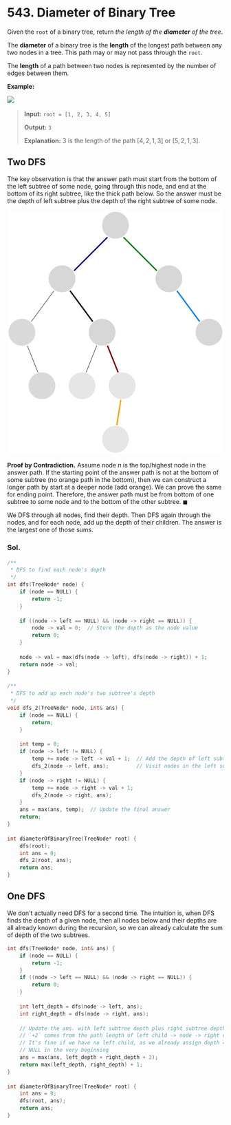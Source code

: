 # 543. Diameter of Binary Tree

Given the `root` of a binary tree, return *the length of the __diameter__ of the tree*.

The **diameter** of a binary tree is the **length** of the longest path between any two nodes in a tree. This path may or may not pass through the `root`.

The **length** of a path between two nodes is represented by the number of edges between them.

 
**Example:**

![](https://assets.leetcode.com/uploads/2021/03/06/diamtree.jpg)

> **Input:** `root = [1, 2, 3, 4, 5]`
> 
> **Output:** `3`
> 
> **Explanation:** $3$ is the length of the path $[4, 2, 1, 3]$ or $[5, 2, 1, 3]$.


## Two DFS

The key observation is that the answer path must start from the bottom of the left subtree of some node, going through this node, and end at the bottom of its right subtree, like the thick path below. So the answer must be the depth of left subtree plus the depth of the right subtree of some node.

![](543.svg)


**Proof by Contradiction.** Assume node $n$ is the top/highest node in the answer path. If the starting point of the answer path is not at the bottom of some subtree (no orange path in the bottom), then we can construct a longer path by start at a deeper node (add orange). We can prove the same for ending point. Therefore, the answer path must be from bottom of one subtree to some node and to the bottom of the other subtree. $\blacksquare$

We DFS through all nodes, find their depth. Then DFS again through the nodes, and for each node, add up the depth of their children. The answer is the largest one of those sums.


### Sol.

```cpp
/**
 * DFS to find each node's depth
 */
int dfs(TreeNode* node) {
    if (node == NULL) {
        return -1;
    }

    if ((node -> left == NULL) && (node -> right == NULL)) {
        node -> val = 0;  // Store the depth as the node value
        return 0;
    }

    node -> val = max(dfs(node -> left), dfs(node -> right)) + 1;
    return node -> val;
}

/**
 * DFS to add up each node's two subtree's depth
 */
void dfs_2(TreeNode* node, int& ans) {
    if (node == NULL) {
        return;
    }
    
    int temp = 0;
    if (node -> left != NULL) {
        temp += node -> left -> val + 1;  // Add the depth of left subtree
        dfs_2(node -> left, ans);         // Visit nodes in the left subtree
    }
    if (node -> right != NULL) {
        temp += node -> right -> val + 1;
        dfs_2(node -> right, ans);
    }
    ans = max(ans, temp);  // Update the final answer
    return;
}

int diameterOfBinaryTree(TreeNode* root) {
    dfs(root);
    int ans = 0;
    dfs_2(root, ans);
    return ans;
}
```

## One DFS

We don't actually need DFS for a second time. The intuition is, when DFS finds the depth of a given node, then all nodes below and their depths are all already known during the recursion, so we can already calculate the sum of depth of the two subtrees.

```cpp
int dfs(TreeNode* node, int& ans) {
    if (node == NULL) {
        return -1;
    }
    if ((node -> left == NULL) && (node -> right == NULL)) {
        return 0;
    }

    int left_depth = dfs(node -> left, ans);
    int right_depth = dfs(node -> right, ans);
    
    // Update the ans. with left subtree depth plus right subtree depth. The
    // `+2` comes from the path length of left child -> node -> right child.
    // It's fine if we have no left child, as we already assign depth = -1 for
    // NULL in the very beginning
    ans = max(ans, left_depth + right_depth + 2);
    return max(left_depth, right_depth) + 1;
}

int diameterOfBinaryTree(TreeNode* root) {
    int ans = 0;
    dfs(root, ans);
    return ans;
}
```

